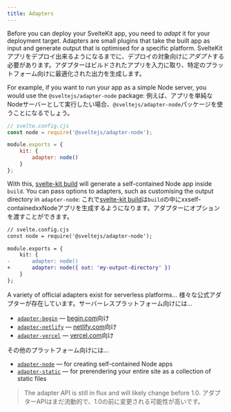 ```yaml
---
title: Adapters
---
```


Before you can deploy your SvelteKit app, you need to _adapt_ it for your deployment target. Adapters are small plugins that take the built app as input and generate output that is optimised for a specific platform.
SvelteKitアプリをデプロイ出来るようになるまでに、デプロイの対象向けに*アダプト*する必要があります。アダプターはビルドされたアプリを入力に取り、特定のプラットフォーム向けに最適化された出力を生成します。

For example, if you want to run your app as a simple Node server, you would use the `@sveltejs/adapter-node` package:
例えば、アプリを単純なNodeサーバーとして実行したい場合、`@sveltejs/adapter-node`パッケージを使うことになるでしょう。

```js
// svelte.config.cjs
const node = require('@sveltejs/adapter-node');

module.exports = {
	kit: {
		adapter: node()
	}
};
```

With this, [svelte-kit build](#command-line-interface-svelte-kit-build) will generate a self-contained Node app inside `build`. You can pass options to adapters, such as customising the output directory in `adapter-node`:
これで[svelte-kit build](#command-line-interface-svelte-kit-build)は`build`の中にxxself-containedxxNodeアプリを生成するようになります。アダプターにオプションを渡すことができます。

```diff
// svelte.config.cjs
const node = require('@sveltejs/adapter-node');

module.exports = {
	kit: {
-		adapter: node()
+		adapter: node({ out: 'my-output-directory' })
	}
};
```

A variety of official adapters exist for serverless platforms...
様々な公式アダプターが存在しています。サーバーレスプラットフォーム向けには…

- [`adapter-begin`](https://github.com/sveltejs/kit/tree/master/packages/adapter-begin) — [begin.com](https://begin.com)向け
- [`adapter-netlify`](https://github.com/sveltejs/kit/tree/master/packages/adapter-netlify) — [netlify.com](https://netlify.com)向け
- [`adapter-vercel`](https://github.com/sveltejs/kit/tree/master/packages/adapter-vercel) — [vercel.com](https://vercel.com)向け

その他のプラットフォーム向けには…

- [`adapter-node`](https://github.com/sveltejs/kit/tree/master/packages/adapter-node) — for creating self-contained Node apps
- [`adapter-static`](https://github.com/sveltejs/kit/tree/master/packages/adapter-static) — for prerendering your entire site as a collection of static files

> The adapter API is still in flux and will likely change before 1.0.
> アダプターAPIはまだ流動的で、1.0の前に変更される可能性が高いです。
